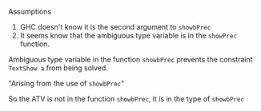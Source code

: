 Assumptions
1. GHC doesn't know it is the second argument to `showbPrec`
2. It seems know that the ambiguous type variable is in the `showPrec`  function.


Ambiguous type variable in the function `showbPrec` prevents the constraint `TextShow a` from being solved.



"Arising from the use of `showbPrec`"

So the ATV is not in the function `showbPrec`, it is in the type of `showbPrec`